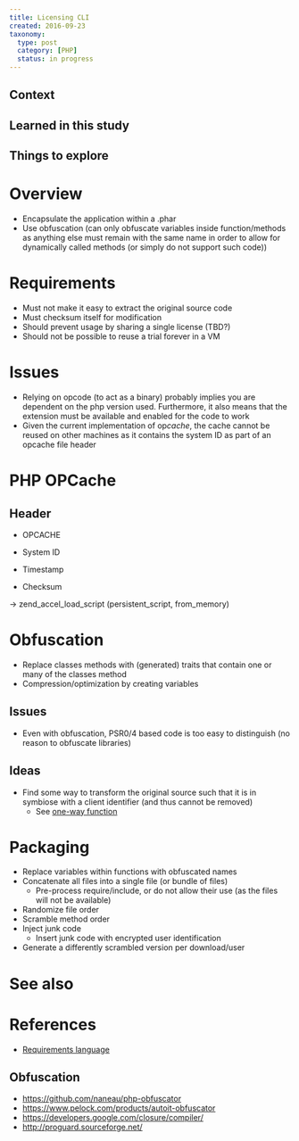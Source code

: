 ```yaml
---
title: Licensing CLI
created: 2016-09-23
taxonomy:
  type: post
  category: [PHP]
  status: in progress
---
```


## Context

## Learned in this study

## Things to explore

# Overview
* Encapsulate the application within a .phar
* Use obfuscation (can only obfuscate variables inside function/methods as anything else must remain with the same name in order to allow for dynamically called methods (or simply do not support such code))

# Requirements
* Must not make it easy to extract the original source code
* Must checksum itself for modification
* Should prevent usage by sharing a single license (TBD?)
* Should not be possible to reuse a trial forever in a VM

# Issues
* Relying on opcode (to act as a binary) probably implies you are dependent on the php version used. Furthermore, it also means that the extension must be available and enabled for the code to work
* Given the current implementation of op*cache*, the cache cannot be reused on other machines as it contains the system ID as part of an opcache file header

# PHP OPCache
## Header
* OPCACHE
* System ID
* Timestamp

* Checksum

-> zend_accel_load_script (persistent_script, from_memory)

# Obfuscation
* Replace classes methods with (generated) traits that contain one or many of the classes method
* Compression/optimization by creating variables

## Issues
* Even with obfuscation, PSR0/4 based code is too easy to distinguish (no reason to obfuscate libraries)

## Ideas
* Find some way to transform the original source such that it is in symbiose with a client identifier (and thus cannot be removed)
	* See [one-way function](https://en.wikipedia.org/wiki/One-way_function)

# Packaging
* Replace variables within functions with obfuscated names
* Concatenate all files into a single file (or bundle of files)
	* Pre-process require/include, or do not allow their use (as the files will not be available)
* Randomize file order
* Scramble method order
* Inject junk code
	* Insert junk code with encrypted user identification
* Generate a differently scrambled version per download/user

# See also

# References
* [Requirements language](https://www.ietf.org/rfc/rfc2119.txt)

## Obfuscation
* https://github.com/naneau/php-obfuscator
* https://www.pelock.com/products/autoit-obfuscator
* https://developers.google.com/closure/compiler/
* http://proguard.sourceforge.net/